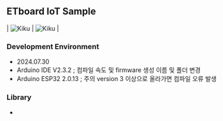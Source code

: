 ## ETboard IoT Sample
| ![Kiku](images/etboard_picture_1_1.jpeg) | ![Kiku](images/etboard_picture_2_1.jpeg) |

### Development Environment
- 2024.07.30
- Arduino IDE V2.3.2 ; 컴파일 속도 및 firmware 생성 이름 및 폴더 변경
- Arduino ESP32 2.0.13 ; 주의 version 3 이상으로 올라가면 컴파일 오류 발생

### Library
- 
